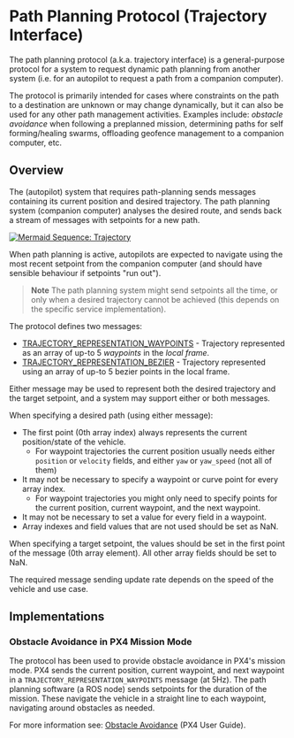 # Path Planning Protocol (Trajectory Interface)

The path planning protocol (a.k.a. trajectory interface) is a general-purpose protocol for a system to request dynamic path planning from another system (i.e. for an autopilot to request a path from a companion computer).

The protocol is primarily intended for cases where constraints on the path to a destination are unknown or may change dynamically, but it can also be used for any other path management activities.
Examples include: _obstacle avoidance_ when following a preplanned mission, determining paths for self forming/healing swarms, offloading geofence management to a companion computer, etc.

## Overview

The (autopilot) system that requires path-planning sends messages containing its current position and desired trajectory.
The path planning system (companion computer) analyses the desired route, and sends back a stream of messages with setpoints for a new path.

[![Mermaid Sequence: Trajectory](https://mermaid.ink/img/eyJjb2RlIjoic2VxdWVuY2VEaWFncmFtO1xuICAgIHBhcnRpY2lwYW50IEF1dG9waWxvdFxuICAgIHBhcnRpY2lwYW50IENvbXBhbmlvblxuICAgIEF1dG9waWxvdC0-PkNvbXBhbmlvbjogRGVzaXJlZCBwYXRoL3RyYWplY3RvcnlcbiAgICBDb21wYW5pb24tPj5Db21wYW5pb246IENhbGN1bGF0ZSBiZXN0IHRyYWplY3RvcnlcbiAgICBDb21wYW5pb24tLT4-QXV0b3BpbG90OiBUYXJnZXQgc2V0cG9pbnQgKGlmIHJlcXVpcmVkKSIsIm1lcm1haWQiOnsidGhlbWUiOiJkZWZhdWx0In0sInVwZGF0ZUVkaXRvciI6ZmFsc2V9)](https://mermaid-js.github.io/mermaid-live-editor/#/edit/eyJjb2RlIjoic2VxdWVuY2VEaWFncmFtO1xuICAgIHBhcnRpY2lwYW50IEF1dG9waWxvdFxuICAgIHBhcnRpY2lwYW50IENvbXBhbmlvblxuICAgIEF1dG9waWxvdC0-PkNvbXBhbmlvbjogRGVzaXJlZCBwYXRoL3RyYWplY3RvcnlcbiAgICBDb21wYW5pb24tPj5Db21wYW5pb246IENhbGN1bGF0ZSBiZXN0IHRyYWplY3RvcnlcbiAgICBDb21wYW5pb24tLT4-QXV0b3BpbG90OiBUYXJnZXQgc2V0cG9pbnQgKGlmIHJlcXVpcmVkKSIsIm1lcm1haWQiOnsidGhlbWUiOiJkZWZhdWx0In0sInVwZGF0ZUVkaXRvciI6ZmFsc2V9)

<!--
sequenceDiagram;
    participant Autopilot
    participant Companion
    Autopilot->>Companion: Desired path/trajectory
    Companion->>Companion: Calculate best trajectory
    Companion-- >>Autopilot: Target setpoint (if required)
-->

When path planning is active, autopilots are expected to navigate using the most recent setpoint from the companion computer (and should have sensible behaviour if setpoints "run out").

> **Note** The path planning system might send setpoints all the time, or only when a desired trajectory cannot be achieved (this depends on the specific service implementation).

The protocol defines two messages:

- [TRAJECTORY_REPRESENTATION_WAYPOINTS](../messages/common.md#TRAJECTORY_REPRESENTATION_WAYPOINTS) - Trajectory represented as an array of up-to 5 _waypoints_ in the _local frame_.
- [TRAJECTORY_REPRESENTATION_BEZIER](../messages/common.md#TRAJECTORY_REPRESENTATION_BEZIER) - Trajectory represented using an array of up-to 5 bezier points in the local frame.

Either message may be used to represent both the desired trajectory and the target setpoint, and a system may support either or both messages.

When specifying a desired path (using either message):

- The first point (0th array index) always represents the current position/state of the vehicle.
  - For waypoint trajectories the current position usually needs either `position` or `velocity` fields, and either `yaw` or `yaw_speed` (not all of them)
- It may not be necessary to specify a waypoint or curve point for every array index.
  - For waypoint trajectories you might only need to specify points for the current position, current waypoint, and the next waypoint.
- It may not be necessary to set a value for every field in a waypoint.
- Array indexes and field values that are not used should be set as NaN.

When specifying a target setpoint, the values should be set in the first point of the message (0th array element).
All other array fields should be set to NaN.

The required message sending update rate depends on the speed of the vehicle and use case.

## Implementations

### Obstacle Avoidance in PX4 Mission Mode

The protocol has been used to provide obstacle avoidance in PX4's mission mode.
PX4 sends the current position, current waypoint, and next waypoint in a `TRAJECTORY_REPRESENTATION_WAYPOINTS` message (at 5Hz).
The path planning software (a ROS node) sends setpoints for the duration of the mission.
These navigate the vehicle in a straight line to each waypoint, navigating around obstacles as needed.

For more information see: [Obstacle Avoidance](https://docs.px4.io/en/computer_vision/obstacle_avoidance.html) (PX4 User Guide).
